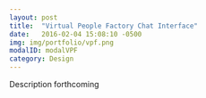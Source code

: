 ```yaml
---
layout: post
title:  "Virtual People Factory Chat Interface"
date:   2016-02-04 15:08:10 -0500
img: img/portfolio/vpf.png
modalID: modalVPF
category: Design
---
```

Description forthcoming